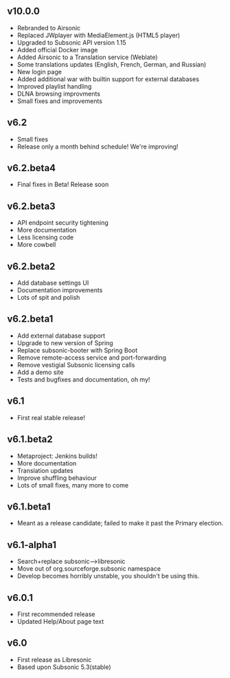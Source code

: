 <!--
# CHANGELOG.md
# airsonic/airsonic
# -->

## v10.0.0

  * Rebranded to Airsonic
  * Replaced JWplayer with MediaElement.js (HTML5 player)
  * Upgraded to Subsonic API version 1.15
  * Added official Docker image
  * Added Airsonic to a Translation service (Weblate)
  * Some translations updates (English, French, German, and Russian)
  * New login page
  * Added additional war with builtin support for external databases
  * Improved playlist handling
  * DLNA browsing improvments
  * Small fixes and improvements

## v6.2

  * Small fixes
  * Release only a month behind schedule! We're improving!

## v6.2.beta4

  * Final fixes in Beta! Release soon

## v6.2.beta3

  * API endpoint security tightening
  * More documentation
  * Less licensing code
  * More cowbell

## v6.2.beta2

  * Add database settings UI
  * Documentation improvements
  * Lots of spit and polish

## v6.2.beta1

  * Add external database support
  * Upgrade to new version of Spring
  * Replace subsonic-booter with Spring Boot
  * Remove remote-access service and port-forwarding
  * Remove vestigial Subsonic licensing calls
  * Add a demo site
  * Tests and bugfixes and documentation, oh my!

## v6.1

  * First real stable release!

## v6.1.beta2

  * Metaproject: Jenkins builds!
  * More documentation
  * Translation updates
  * Improve shuffling behaviour
  * Lots of small fixes, many more to come

## v6.1.beta1

  * Meant as a release candidate; failed to make it past the Primary election.

## v6.1-alpha1

  * Search+replace subsonic-->libresonic
  * Move out of org.sourceforge.subsonic namespace
  * Develop becomes horribly unstable, you shouldn't be using this.

## v6.0.1

  * First recommended release
  * Updated Help/About page text

## v6.0

  * First release as Libresonic
  * Based upon Subsonic 5.3(stable)

